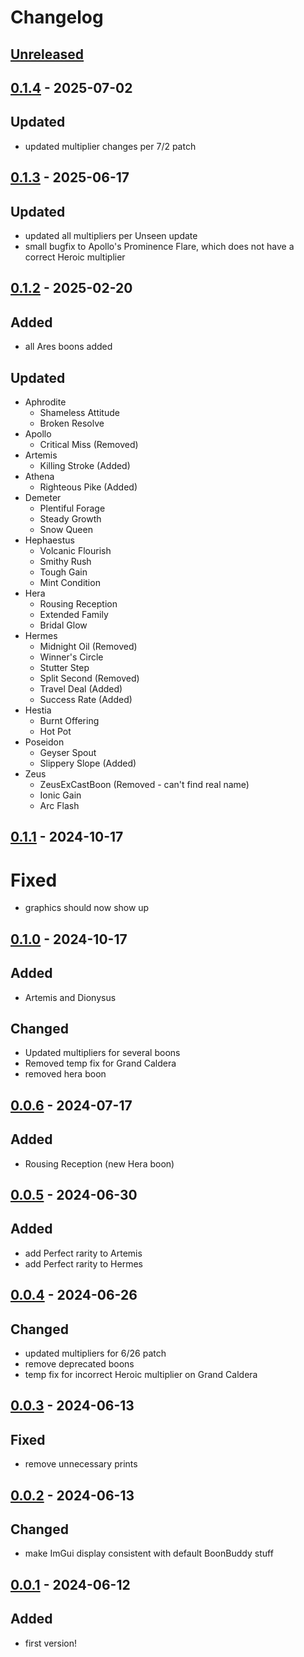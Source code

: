 # Changelog

## [Unreleased]

## [0.1.4] - 2025-07-02

## Updated

- updated multiplier changes per 7/2 patch

## [0.1.3] - 2025-06-17

## Updated

- updated all multipliers per Unseen update
- small bugfix to Apollo's Prominence Flare, which does not have a correct Heroic multiplier

## [0.1.2] - 2025-02-20

## Added

- all Ares boons added

## Updated

- Aphrodite
  - Shameless Attitude
  - Broken Resolve
- Apollo
  - Critical Miss (Removed)
- Artemis
  - Killing Stroke (Added)
- Athena
  - Righteous Pike (Added)
- Demeter
  - Plentiful Forage
  - Steady Growth
  - Snow Queen
- Hephaestus
  - Volcanic Flourish
  - Smithy Rush
  - Tough Gain
  - Mint Condition
- Hera
  - Rousing Reception
  - Extended Family
  - Bridal Glow
- Hermes
  - Midnight Oil (Removed)
  - Winner's Circle
  - Stutter Step
  - Split Second (Removed)
  - Travel Deal (Added)
  - Success Rate (Added)
- Hestia
  - Burnt Offering
  - Hot Pot
- Poseidon
  - Geyser Spout
  - Slippery Slope (Added)
- Zeus
  - ZeusExCastBoon (Removed - can't find real name)
  - Ionic Gain
  - Arc Flash

## [0.1.1] - 2024-10-17

# Fixed

- graphics should now show up

## [0.1.0] - 2024-10-17

## Added

- Artemis and Dionysus

## Changed

- Updated multipliers for several boons
- Removed temp fix for Grand Caldera
- removed hera boon

## [0.0.6] - 2024-07-17

## Added

- Rousing Reception (new Hera boon)

## [0.0.5] - 2024-06-30

## Added

- add Perfect rarity to Artemis
- add Perfect rarity to Hermes

## [0.0.4] - 2024-06-26

## Changed

- updated multipliers for 6/26 patch
- remove deprecated boons
- temp fix for incorrect Heroic multiplier on Grand Caldera

## [0.0.3] - 2024-06-13

## Fixed

- remove unnecessary prints

## [0.0.2] - 2024-06-13

## Changed

- make ImGui display consistent with default BoonBuddy stuff

## [0.0.1] - 2024-06-12

## Added

- first version!

[unreleased]: https://github.com/The-Black-Lodge/JowdayPerfectoinist/compare/0.1.4...HEAD
[0.1.4]: https://github.com/The-Black-Lodge/JowdayPerfectoinist/compare/0.1.3...0.1.4
[0.1.3]: https://github.com/The-Black-Lodge/JowdayPerfectoinist/compare/0.1.2...0.1.3
[0.1.2]: https://github.com/The-Black-Lodge/JowdayPerfectoinist/compare/0.1.1...0.1.2
[0.1.1]: https://github.com/The-Black-Lodge/JowdayPerfectoinist/compare/0.1.0...0.1.1
[0.1.0]: https://github.com/The-Black-Lodge/JowdayPerfectoinist/compare/0.0.6...0.1.0
[0.0.6]: https://github.com/The-Black-Lodge/JowdayPerfectoinist/compare/0.0.5...0.0.6
[0.0.5]: https://github.com/The-Black-Lodge/JowdayPerfectoinist/compare/0.0.4...0.0.5
[0.0.4]: https://github.com/The-Black-Lodge/JowdayPerfectoinist/compare/0.0.3...0.0.4
[0.0.3]: https://github.com/The-Black-Lodge/JowdayPerfectoinist/compare/0.0.2...0.0.3
[0.0.2]: https://github.com/The-Black-Lodge/JowdayPerfectoinist/compare/0.0.1...0.0.2
[0.0.1]: https://github.com/The-Black-Lodge/JowdayPerfectoinist/compare/b0256a004acb750be2c2d4754aa4c8074c7be31f...0.0.1
